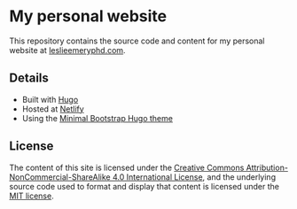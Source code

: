 # My personal website
This repository contains the source code and content for my personal website at [leslieemeryphd.com](https://leslieemeryphd.com).

## Details
- Built with [Hugo](https://gohugo.io/)
- Hosted at [Netlify](https://www.netlify.com/)
- Using the [Minimal Bootstrap Hugo theme](https://github.com/zwbetz-gh/minimal-bootstrap-hugo-theme)

## License
The content of this site is licensed under the [Creative Commons Attribution-NonCommercial-ShareAlike 4.0 International License](http://creativecommons.org/licenses/by-nc-sa/4.0/), and the underlying source code used to format and display that content is licensed under the [MIT license](LICENSE.md).
